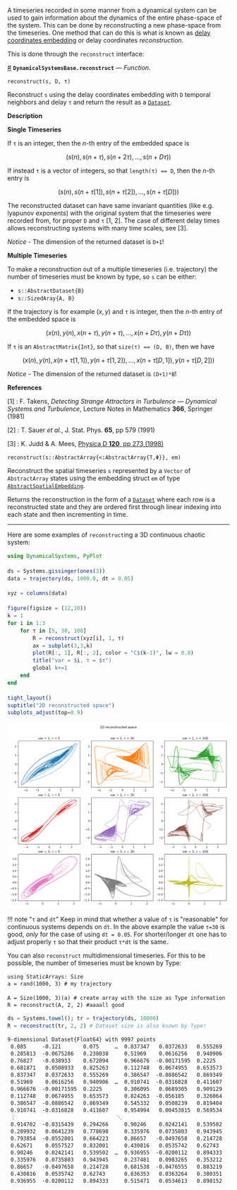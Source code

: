 
A timeseries recorded in some manner from a dynamical system can be used to gain information about the dynamics of the entire phase-space of the system. This can be done by reconstructing a new phase-space from the timeseries. One method that can do this is what is known as [delay coordinates embedding](https://en.wikipedia.org/wiki/Takens%27_theorem) or delay coordinates *reconstruction*.


This is done through the `reconstruct` interface:

<a id='DynamicalSystemsBase.reconstruct' href='#DynamicalSystemsBase.reconstruct'>#</a>
**`DynamicalSystemsBase.reconstruct`** &mdash; *Function*.



```
reconstruct(s, D, τ)
```

Reconstruct `s` using the delay coordinates embedding with `D` temporal neighbors and delay `τ` and return the result as a [`Dataset`](dataset.md#DynamicalSystemsBase.Dataset).

**Description**

**Single Timeseries**

If `τ` is an integer, then the $n$-th entry of the embedded space is

$$
(s(n), s(n+\tau), s(n+2\tau), \dots, s(n+D\tau))
$$

If instead `τ` is a vector of integers, so that `length(τ) == D`, then the $n$-th entry is

$$
(s(n), s(n+\tau[1]), s(n+\tau[2]), \dots, s(n+\tau[D]))
$$

The reconstructed dataset can have same invariant quantities (like e.g. lyapunov exponents) with the original system that the timeseries were recorded from, for proper `D` and `τ` [1, 2]. The case of different delay times allows reconstructing systems with many time scales, see [3].

*Notice* - The dimension of the returned dataset is `D+1`!

**Multiple Timeseries**

To make a reconstruction out of a multiple timeseries (i.e. trajectory) the number of timeseries must be known by type, so `s` can be either:

  * `s::AbstractDataset{B}`
  * `s::SizedAray{A, B}`

If the trajectory is for example $(x, y)$ and `τ` is integer, then the $n$-th entry of the embedded space is

$$
(x(n), y(n), x(n+\tau), y(n+\tau), \dots, x(n+D\tau), y(n+D\tau))
$$

If `τ` is an `AbstractMatrix{Int}`, so that `size(τ) == (D, B)`, then we have

$$
(x(n), y(n), x(n+\tau[1, 1]), y(n+\tau[1, 2]), \dots, x(n+\tau[D, 1]), y(n+\tau[D, 2]))
$$

*Notice* - The dimension of the returned dataset is `(D+1)*B`!

**References**

[1] : F. Takens, *Detecting Strange Attractors in Turbulence — Dynamical Systems and Turbulence*, Lecture Notes in Mathematics **366**, Springer (1981)

[2] : T. Sauer *et al.*, J. Stat. Phys. **65**, pp 579 (1991)

[3] : K. Judd & A. Mees, [Physica D **120**, pp 273 (1998)](https://www.sciencedirect.com/science/article/pii/S0167278997001188)


```
reconstruct(s::AbstractArray{<:AbstractArray{T,Φ}}, em)
```

Reconstruct the spatial timeseries `s` represented by a `Vector` of `AbstractArray` states using the embedding struct `em` of type [`AbstractSpatialEmbedding`](../tsprediction/spatiotemporal.md#TimeseriesPrediction.AbstractSpatialEmbedding).

Returns the reconstruction in the form of a [`Dataset`](dataset.md#DynamicalSystemsBase.Dataset) where each row is a reconstructed state and they are ordered first through linear indexing into each state and then incrementing in time.


---


Here are some examples of `reconstruct`ing a 3D continuous chaotic system:


```julia
using DynamicalSystems, PyPlot

ds = Systems.gissinger(ones(3))
data = trajectory(ds, 1000.0, dt = 0.05)

xyz = columns(data)

figure(figsize = (12,10))
k = 1
for i in 1:3
    for τ in [5, 30, 100]
        R = reconstruct(xyz[i], 1, τ)
        ax = subplot(3,3,k)
        plot(R[:, 1], R[:, 2], color = "C$(k-1)", lw = 0.8)
        title("var = $i, τ = $τ")
        global k+=1
    end
end

tight_layout()
suptitle("2D reconstructed space")
subplots_adjust(top=0.9)
```


![](simple_reconstruction.png)


!!! note "`τ` and `dt`"
    Keep in mind that whether a value of `τ` is "reasonable" for continuous systems depends on `dt`. In the above example the value `τ=30` is good, *only* for the case of using `dt = 0.05`. For shorter/longer `dt` one has to adjust properly `τ` so that their product `τ*dt` is the same.



You can also `reconstruct` multidimensional timeseries. For this to be possible, the number of timeseries must be known by Type:


```@example reconstructed
using StaticArrays: Size
a = rand(1000, 3) # my trajectory

A = Size(1000, 3)(a) # create array with the size as Type information
R = reconstruct(A, 2, 2) #aaaall good
```


```julia
ds = Systems.towel(); tr = trajectory(ds, 10000)
R = reconstruct(tr, 2, 2) # Dataset size is also known by Type!
```

```
9-dimensional Dataset{Float64} with 9997 points
 0.085     -0.121       0.075     …  0.837347   0.0372633   0.555269
 0.285813  -0.0675286   0.238038     0.51969    0.0616256   0.940906
 0.76827   -0.038933    0.672094     0.966676  -0.00171595  0.2225
 0.681871   0.0508933   0.825263     0.112748   0.0674955   0.653573
 0.837347   0.0372633   0.555269     0.386547  -0.0886542   0.869349
 0.51969    0.0616256   0.940906  …  0.910741  -0.0316828   0.411607
 0.966676  -0.00171595  0.2225       0.306095   0.0689305   0.909129
 0.112748   0.0674955   0.653573     0.824263  -0.056185    0.326064
 0.386547  -0.0886542   0.869349     0.545332   0.0508239   0.819404
 0.910741  -0.0316828   0.411607     0.954994   0.00453815  0.569534
 ⋮                                ⋱
 0.914702  -0.0315439   0.294266     0.90246    0.0242141   0.539502
 0.289932   0.0641239   0.778698     0.335976   0.0735803   0.943945
 0.793854  -0.0552801   0.664223     0.86657   -0.0497658   0.214728
 0.62671    0.0557527   0.832001     0.430816   0.0535742   0.62743
 0.90246    0.0242141   0.539502  …  0.936955  -0.0200112   0.894333
 0.335976   0.0735803   0.943945     0.237481   0.0983265   0.353212
 0.86657   -0.0497658   0.214728     0.681538  -0.0476555   0.883219
 0.430816   0.0535742   0.62743      0.836353   0.0363264   0.380351
 0.936955  -0.0200112   0.894333     0.515471   0.0534613   0.898152
```


